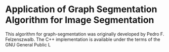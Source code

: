 # Application of Graph Segmentation Algorithm for Image Segmentation

This algorithm for graph-segmentation was originally developed by Pedro F. Felzenszwalb. The C++ implementation is available under the terms of the GNU General Public L